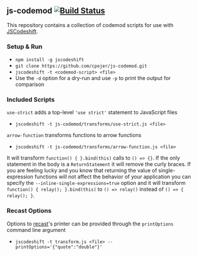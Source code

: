 ## js-codemod [![Build Status](https://travis-ci.org/cpojer/js-codemod.svg)](https://travis-ci.org/cpojer/js-codemod)

This repository contains a collection of codemod scripts for use with
[JSCodeshift](https://github.com/facebook/jscodeshift).

### Setup & Run

  * `npm install -g jscodeshift`
  * `git clone https://github.com/cpojer/js-codemod.git`
  * `jscodeshift -t <codemod-script> <file>`
  * Use the `-d` option for a dry-run and use `-p` to print the output
    for comparison

### Included Scripts

`use-strict` adds a top-level `'use strict'` statement to JavaScript files

  * `jscodeshift -t js-codemod/transforms/use-strict.js <file>`

`arrow-function` transforms functions to arrow functions

  * `jscodeshift -t js-codemod/transforms/arrow-function.js <file>`

It will transform `function() { }.bind(this)` calls to `() => {}`. If the only
statement in the body is a `ReturnStatement` it will remove the curly braces.
If you are feeling lucky and you know that returning the value of
single-expression functions will not affect the behavior of your application you
can specify the `--inline-single-expressions=true` option and it will transform
`function() { relay(); }.bind(this)` to `() => relay()` instead of
`() => { relay(); }`.

### Recast Options

Options to [recast](https://github.com/benjamn/recast)'s printer can be provided
through the `printOptions` command line argument

 * `jscodeshift -t transform.js <file> --printOptions='{"quote":"double"}'`
